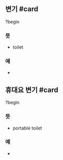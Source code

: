 ## 변기 #card
?begin
### 뜻
- toilet
### 예
-
<!--SR:!2025-05-10,124,250-->

## 휴대요 변기 #card
?begin
### 뜻
- portable toilet
### 예
-
<!--SR:!2025-05-14,55,228-->
